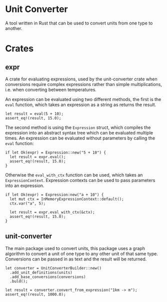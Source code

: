 # Unit Converter

A tool written in Rust that can be used to convert units from one type to another.

# Crates

## expr

A crate for evaluating expressions, used by the unit-converter crate when conversions require complex expressions rather than simple multiplications, i.e. when converting between temperatures.

An expression can be evaluated using two different methods, the first is the `eval` function, which takes an expression as a string as returns the result.

```
let result = eval(5 + 10);
assert_eq!(result, 15.0);
```

The second method is using the `Expression` struct, which compiles the expression into an abstract syntax tree which can be evaluated multiple times. An expression can be evaluated without parameters by calling the `eval` function:

```
if let Ok(expr) = Expression::new("5 + 10") {
  let result = expr.eval();
  assert_eq!(result, 15.0);
}
```

Otherwise the `eval_with_ctx` function can be used, which takes an `ExpressionContext`. Expression contexts can be used to pass parameters into an expression.

```
if let Ok(expr) = Expression:new("a + 10") {
  let mut ctx = InMemoryExpressionContext::default();
  ctx.var("a", 5);

  let result = expr.eval_with_ctx(&ctx);
  assert_eq!(result, 15.0);
}
```

## unit-converter

The main package used to convert units, this package uses a graph algorithm to convert a unit of one type to any other unit of that same type. Conversions can be passed in as text and the result will be returned.

```
let converter = UnitConverterBuilder::new()
  .add_unit_definitions(units)
  .add_base_conversions(conversions)
  .buld();

let result = converter.convert_from_expression("1km -> m");
assert_eq!(result, 1000.0);
```

